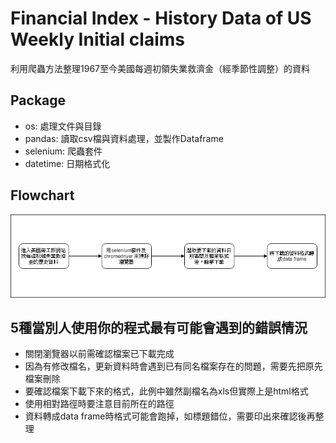 # Financial Index - History Data of US Weekly Initial claims
利用爬蟲方法整理1967至今美國每週初領失業救濟金（經季節性調整）的資料

## Package
- os: 處理文件與目錄
- pandas: 讀取csv檔與資料處理，並製作Dataframe
- selenium: 爬蟲套件
- datetime: 日期格式化

## Flowchart
![](Flow_chart.png)

## 5種當別人使用你的程式最有可能會遇到的錯誤情況
- 關閉瀏覽器以前需確認檔案已下載完成
- 因為有修改檔名，更新資料時會遇到已有同名檔案存在的問題，需要先把原先檔案刪除
- 要確認檔案下載下來的格式，此例中雖然副檔名為xls但實際上是html格式
- 使用相對路徑時要注意目前所在的路徑
- 資料轉成data frame時格式可能會跑掉，如標題錯位，需要印出來確認後再整理
